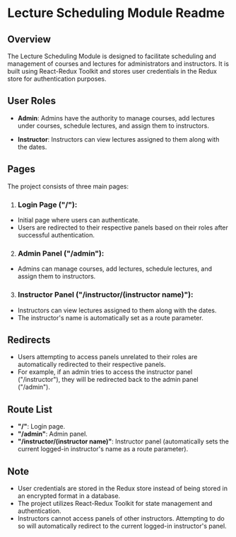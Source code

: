 # Lecture Scheduling Module Readme

## Overview

The Lecture Scheduling Module is designed to facilitate scheduling and management of courses and lectures for administrators and instructors. It is built using React-Redux Toolkit and stores user credentials in the Redux store for authentication purposes.

## User Roles

- **Admin**: Admins have the authority to manage courses, add lectures under courses, schedule lectures, and assign them to instructors.

- **Instructor**: Instructors can view lectures assigned to them along with the dates.

## Pages

The project consists of three main pages:

1. ### Login Page ("/"):
- Initial page where users can authenticate.
- Users are redirected to their respective panels based on their roles after successful authentication.

2. ### Admin Panel ("/admin"):
- Admins can manage courses, add lectures, schedule lectures, and assign them to instructors.

3. ### Instructor Panel ("/instructor/(instructor name)"):
- Instructors can view lectures assigned to them along with the dates.
- The instructor's name is automatically set as a route parameter.

## Redirects

- Users attempting to access panels unrelated to their roles are automatically redirected to their respective panels.
- For example, if an admin tries to access the instructor panel ("/instructor"), they will be redirected back to the admin panel ("/admin").

## Route List

- **"/"**: Login page.
- **"/admin"**: Admin panel.
- **"/instructor/(instructor name)"**: Instructor panel (automatically sets the current logged-in instructor's name as a route parameter).

## Note

- User credentials are stored in the Redux store instead of being stored in an encrypted format in a database.
- The project utilizes React-Redux Toolkit for state management and authentication.
- Instructors cannot access panels of other instructors. Attempting to do so will automatically redirect to the current logged-in instructor's panel.